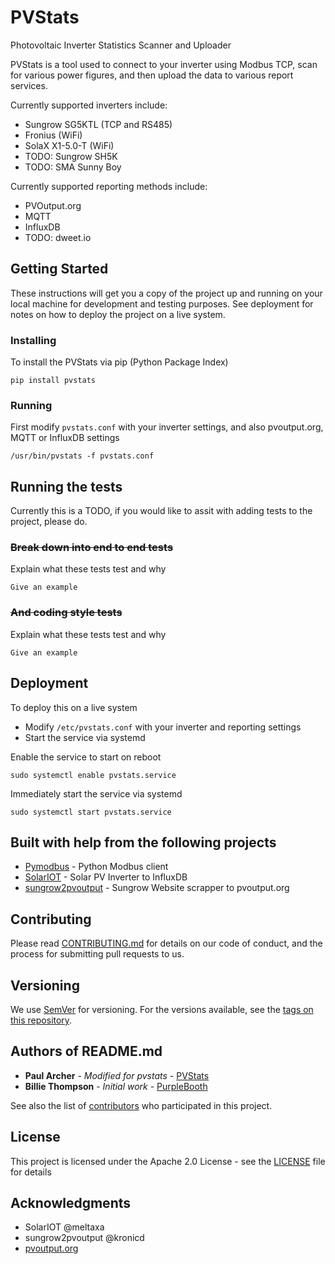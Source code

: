 # PVStats

Photovoltaic Inverter Statistics Scanner and Uploader

PVStats is a tool used to connect to your inverter using Modbus TCP,
scan for various power figures, and then upload the data to various report services.

Currently supported inverters include:
* Sungrow SG5KTL (TCP and RS485)
* Fronius (WiFi)
* SolaX X1-5.0-T (WiFi)
* TODO: Sungrow SH5K
* TODO: SMA Sunny Boy

Currently supported reporting methods include:
* PVOutput.org
* MQTT
* InfluxDB
* TODO: dweet.io

## Getting Started

These instructions will get you a copy of the project up and running on your local machine for development and testing purposes. See deployment for notes on how to deploy the project on a live system.

### Installing

To install the PVStats via pip (Python Package Index)

```
pip install pvstats
```

### Running

First modify `pvstats.conf` with your inverter settings, and also pvoutput.org, MQTT or InfluxDB settings

```
/usr/bin/pvstats -f pvstats.conf
```

## Running the tests

Currently this is a TODO, if you would like to assit with adding tests to the project, please do.

### ~~Break down into end to end tests~~

Explain what these tests test and why

```
Give an example
```

### ~~And coding style tests~~

Explain what these tests test and why

```
Give an example
```

## Deployment

To deploy this on a live system
* Modify `/etc/pvstats.conf` with your inverter and reporting settings
* Start the service via systemd

Enable the service to start on reboot
```
sudo systemctl enable pvstats.service
```

Immediately  start the service via systemd
```
sudo systemctl start pvstats.service
```

## Built with help from the following projects

* [Pymodbus](https://github.com/riptideio/pymodbus/) - Python Modbus client
* [SolarIOT](https://github.com/meltaxa/solariot/) - Solar PV Inverter to InfluxDB
* [sungrow2pvoutput](https://github.com/kronicd/sungrow2pvoutput) - Sungrow Website scrapper to pvoutput.org

## Contributing

Please read [CONTRIBUTING.md](https://github.com/ptarcher/pvstats/CONTRIBUTING.md) for details on our code of conduct, and the process for submitting pull requests to us.

## Versioning

We use [SemVer](http://semver.org/) for versioning. For the versions available, see the [tags on this repository](https://github.com/ptarcher/pvstats).

## Authors of README.md

* **Paul Archer** - *Modified for pvstats* - [PVStats](https://github.com/ptarcher/pvstats)
* **Billie Thompson** - *Initial work* - [PurpleBooth](https://github.com/PurpleBooth)

See also the list of [contributors](https://github.com/ptarcher/pvstats/contributors) who participated in this project.

## License

This project is licensed under the Apache 2.0 License - see the [LICENSE](LICENSE) file for details

## Acknowledgments

* SolarIOT @meltaxa
* sungrow2pvoutput @kronicd
* [pvoutput.org](https://pvoutput.org)
